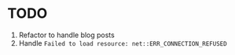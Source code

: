 # TODO
1. Refactor to handle blog posts
2. Handle `Failed to load resource: net::ERR_CONNECTION_REFUSED`
